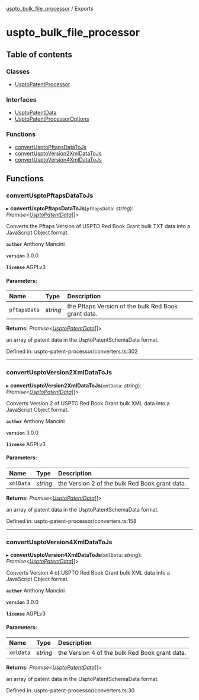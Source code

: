 [uspto_bulk_file_processor](README.md) / Exports

# uspto_bulk_file_processor

## Table of contents

### Classes

- [UsptoPatentProcessor](classes/usptopatentprocessor.md)

### Interfaces

- [UsptoPatentData](interfaces/usptopatentdata.md)
- [UsptoPatentProcessorOptions](interfaces/usptopatentprocessoroptions.md)

### Functions

- [convertUsptoPftapsDataToJs](modules.md#convertusptopftapsdatatojs)
- [convertUsptoVersion2XmlDataToJs](modules.md#convertusptoversion2xmldatatojs)
- [convertUsptoVersion4XmlDataToJs](modules.md#convertusptoversion4xmldatatojs)

## Functions

### convertUsptoPftapsDataToJs

▸ **convertUsptoPftapsDataToJs**(`pftapsData`: *string*): *Promise*<[*UsptoPatentData*](interfaces/usptopatentdata.md)[]\>

Converts the Pftaps Version of USPTO Red Book Grant bulk TXT data into a JavaScript
Object format.

**`author`** Anthony Mancini

**`version`** 3.0.0

**`license`** AGPLv3

#### Parameters:

| Name | Type | Description |
| :------ | :------ | :------ |
| `pftapsData` | *string* | the Pftaps Version of the bulk Red Book grant data. |

**Returns:** *Promise*<[*UsptoPatentData*](interfaces/usptopatentdata.md)[]\>

an array of patent data in the UsptoPatentSchemaData format.

Defined in: uspto-patent-processor/converters.ts:302

___

### convertUsptoVersion2XmlDataToJs

▸ **convertUsptoVersion2XmlDataToJs**(`xmlData`: *string*): *Promise*<[*UsptoPatentData*](interfaces/usptopatentdata.md)[]\>

Converts Version 2 of USPTO Red Book Grant bulk XML data into a JavaScript
Object format.

**`author`** Anthony Mancini

**`version`** 3.0.0

**`license`** AGPLv3

#### Parameters:

| Name | Type | Description |
| :------ | :------ | :------ |
| `xmlData` | *string* | the Version 2 of the bulk Red Book grant data. |

**Returns:** *Promise*<[*UsptoPatentData*](interfaces/usptopatentdata.md)[]\>

an array of patent data in the UsptoPatentSchemaData format.

Defined in: uspto-patent-processor/converters.ts:158

___

### convertUsptoVersion4XmlDataToJs

▸ **convertUsptoVersion4XmlDataToJs**(`xmlData`: *string*): *Promise*<[*UsptoPatentData*](interfaces/usptopatentdata.md)[]\>

Converts Version 4 of USPTO Red Book Grant bulk XML data into a JavaScript
Object format.

**`author`** Anthony Mancini

**`version`** 3.0.0

**`license`** AGPLv3

#### Parameters:

| Name | Type | Description |
| :------ | :------ | :------ |
| `xmlData` | *string* | the Version 4 of the bulk Red Book grant data. |

**Returns:** *Promise*<[*UsptoPatentData*](interfaces/usptopatentdata.md)[]\>

an array of patent data in the UsptoPatentSchemaData format.

Defined in: uspto-patent-processor/converters.ts:30
